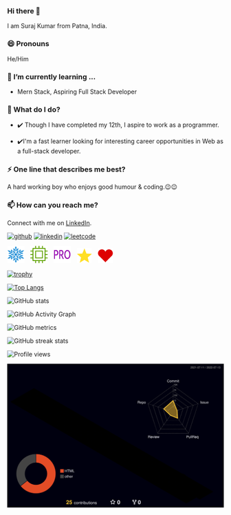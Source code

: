 ### Hi there 👋
I am Suraj Kumar from Patna, India.

### 😄 Pronouns
He/Him

### 🌱 I’m currently learning ...
- Mern Stack, Aspiring Full Stack Developer

### 🌱 What do I do?
- ✔️ Though I have completed my 12th, I aspire to work as a programmer.

- ✔️I'm a fast learner looking for interesting career opportunities in Web as a full-stack developer. 

### ⚡ One line that describes me best? 
A hard working boy who enjoys good humour & coding.😉😉

### 📫 How can you reach me?
Connect with me on [LinkedIn](https://www.linkedin.com/in/suraj996/).

[<img src='https://cdn.jsdelivr.net/npm/simple-icons@3.0.1/icons/github.svg' alt='github' height='40'>](https://github.com/suraj-996)
[<img src='https://cdn.jsdelivr.net/npm/simple-icons@3.0.1/icons/linkedin.svg' alt='linkedin' height='40'>](https://www.linkedin.com/in/suraj996/)
[<img src='https://cdn.jsdelivr.net/npm/simple-icons@3.0.1/icons/leetcode.svg' alt='leetcode' height='40'>](https://leetcode.com/Digitalsuraj/)

<a href='https://archiveprogram.github.com/'><img src='https://raw.githubusercontent.com/acervenky/animated-github-badges/master/assets/acbadge.gif' width='40' height='40'></a> <a href='https://docs.github.com/en/developers'><img src='https://raw.githubusercontent.com/acervenky/animated-github-badges/master/assets/devbadge.gif' width='40' height='40'></a> <a href='https://github.com/pricing'><img src='https://raw.githubusercontent.com/acervenky/animated-github-badges/master/assets/pro.gif' width='40' height='40'></a> <a href='https://stars.github.com/'><img src='https://raw.githubusercontent.com/acervenky/animated-github-badges/master/assets/starbadge.gif' width='35' height='35'></a> <a href='https://docs.github.com/en/github/supporting-the-open-source-community-with-github-sponsors'><img src='https://raw.githubusercontent.com/acervenky/animated-github-badges/master/assets/sponsorbadge.gif' width='35' height='35'></a>

[![trophy](https://github-profile-trophy.vercel.app/?username=suraj-996)](https://github.com/ryo-ma/github-profile-trophy)

[![Top Langs](https://github-readme-stats.vercel.app/api/top-langs/?username=suraj-996)](https://github.com/anuraghazra/github-readme-stats)

![GitHub stats](https://github-readme-stats.vercel.app/api?username=suraj-996&show_icons=true)  

![GitHub Activity Graph](https://activity-graph.herokuapp.com/graph?username=suraj-996)  

![GitHub metrics](https://metrics.lecoq.io/suraj-996)  

![GitHub streak stats](https://github-readme-streak-stats.herokuapp.com/?user=suraj-996)  

![Profile views](https://gpvc.arturio.dev/suraj-996)  

![](./profile-3d-contrib/profile-night-rainbow.svg)

